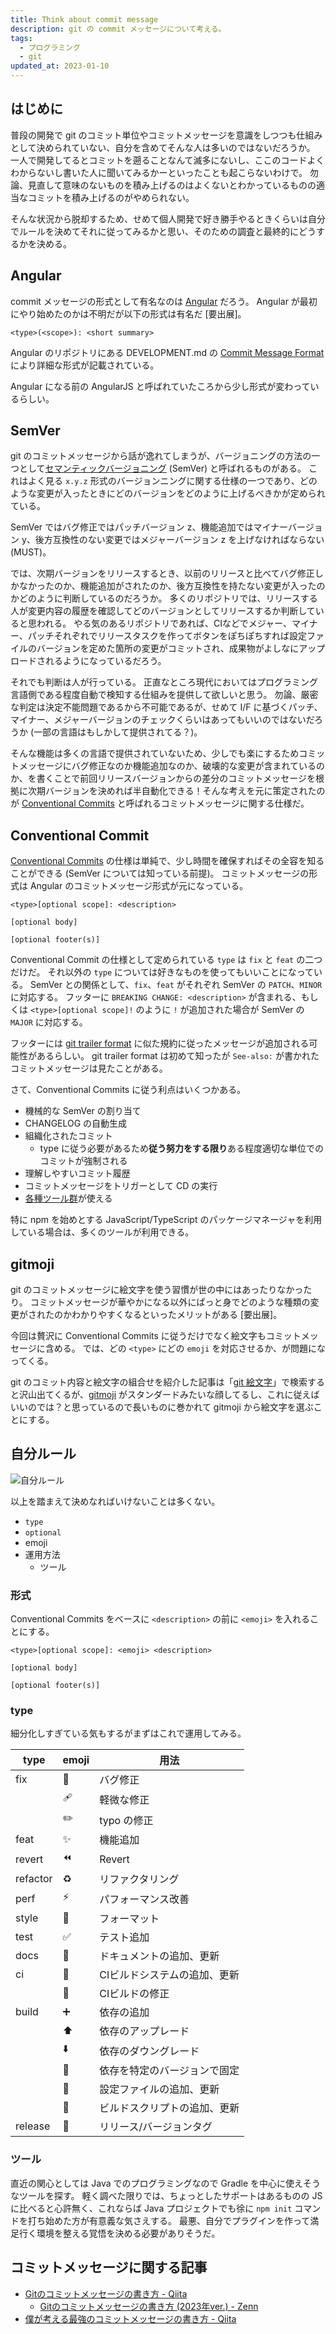 ```yaml
---
title: Think about commit message
description: git の commit メッセージについて考える。
tags:
  - プログラミング
  - git
updated_at: 2023-01-10
---
```


## はじめに

普段の開発で git のコミット単位やコミットメッセージを意識をしつつも仕組みとして決められていない、自分を含めてそんな人は多いのではないだろうか。
一人で開発してるとコミットを遡ることなんて滅多にないし、ここのコードよくわからないし書いた人に聞いてみるかーといったことも起こらないわけで。
勿論、見直して意味のないものを積み上げるのはよくないとわかっているものの適当なコミットを積み上げるのがやめられない。

そんな状況から脱却するため、せめて個人開発で好き勝手やるときくらいは自分でルールを決めてそれに従ってみるかと思い、そのための調査と最終的にどうするかを決める。

## Angular

commit メッセージの形式として有名なのは [Angular](https://angular.jp/) だろう。
Angular が最初にやり始めたのかは不明だが以下の形式は有名だ [要出展]。

```
<type>(<scope>): <short summary>
```

Angular のリポジトリにある DEVELOPMENT.md の [Commit Message Format](https://github.com/angular/angular/blob/main/CONTRIBUTING.md#-commit-message-format) により詳細な形式が記載されている。

Angular になる前の AngularJS と呼ばれていたころから少し形式が変わっているらしい。

## SemVer

git のコミットメッセージから話が逸れてしまうが、バージョニングの方法の一つとして[セマンティックバージョニング](https://semver.org/lang/ja/) (SemVer) と呼ばれるものがある。
これはよく見る `x.y.z` 形式のバージョンニングに関する仕様の一つであり、どのような変更が入ったときにどのバージョンをどのように上げるべきかが定められている。

SemVer ではバグ修正ではパッチバージョン z、機能追加ではマイナーバージョン y、後方互換性のない変更ではメジャーバージョン z を上げなければならない (MUST)。

では、次期バージョンをリリースするとき、以前のリリースと比べてバグ修正しかなかったのか、機能追加がされたのか、後方互換性を持たない変更が入ったのかどのように判断しているのだろうか。
多くのリポジトリでは、リリースする人が変更内容の履歴を確認してどのバージョンとしてリリースするか判断していると思われる。
やる気のあるリポジトリであれば、CIなどでメジャー、マイナー、パッチそれぞれでリリースタスクを作ってボタンをぽちぽちすれば設定ファイルのバージョンを定めた箇所の変更がコミットされ、成果物がよしなにアップロードされるようになっているだろう。

それでも判断は人が行っている。
正直なところ現代においてはプログラミング言語側である程度自動で検知する仕組みを提供して欲しいと思う。
勿論、厳密な判定は決定不能問題であるから不可能であるが、せめて I/F に基づくパッチ、マイナー、メジャーバージョンのチェックくらいはあってもいいのではないだろうか (一部の言語はもしかして提供されてる？)。

そんな機能は多くの言語で提供されていないため、少しでも楽にするためコミットメッセージにバグ修正なのか機能追加なのか、破壊的な変更が含まれているのか、を書くことで前回リリースバージョンからの差分のコミットメッセージを根拠に次期バージョンを決めれば半自動化できる！そんな考えを元に策定されたのが [Conventional Commits](https://www.conventionalcommits.org/ja/v1.0.0/) と呼ばれるコミットメッセージに関する仕様だ。

## Conventional Commit

[Conventional Commits](https://www.conventionalcommits.org/ja/v1.0.0/) の仕様は単純で、少し時間を確保すればその全容を知ることができる (SemVer については知っている前提)。
コミットメッセージの形式は Angular のコミットメッセージ形式が元になっている。

```
<type>[optional scope]: <description>

[optional body]

[optional footer(s)]
```

Conventional Commit の仕様として定められている `type` は `fix` と `feat` の二つだけだ。
それ以外の `type` については好きなものを使ってもいいことになっている。
SemVer との関係として、`fix`、`feat` がそれぞれ SemVer の `PATCH`、`MINOR` に対応する。
フッターに `BREAKING CHANGE: <description>` が含まれる、もしくは `<type>[optional scope]!` のように `!` が追加された場合が SemVer の `MAJOR` に対応する。

フッターには [git trailer format](https://git-scm.com/docs/git-interpret-trailers) に似た規約に従ったメッセージが追加される可能性があるらしい。
git trailer format は初めて知ったが `See-also:` が書かれたコミットメッセージは見たことがある。

さて、Conventional Commits に従う利点はいくつかある。

- 機械的な SemVer の割り当て
- CHANGELOG の自動生成
- 組織化されたコミット
  - type に従う必要があるため**従う努力をする限り**ある程度適切な単位でのコミットが強制される
- 理解しやすいコミット履歴
- コミットメッセージをトリガーとして CD の実行
- [各種ツール群](https://www.conventionalcommits.org/en/about/#tooling-for-conventional-commits)が使える

特に npm を始めとする JavaScript/TypeScript のパッケージマネージャを利用している場合は、多くのツールが利用できる。

## gitmoji

git のコミットメッセージに絵文字を使う習慣が世の中にはあったりなかったり。
コミットメッセージが華やかになる以外にぱっと身でどのような種類の変更がされたのかわかりやすくなるといったメリットがある [要出展]。

今回は贅沢に Conventional Commits に従うだけでなく絵文字もコミットメッセージに含める。
では、どの `<type>` にどの `emoji` を対応させるか、が問題になってくる。

git のコミット内容と絵文字の組合せを紹介した記事は「[git 絵文字](https://www.google.com/search?q=git+%E7%B5%B5%E6%96%87%E5%AD%97)」で検索すると沢山出てくるが、[gitmoji](https://gitmoji.dev/) がスタンダードみたいな顔してるし、これに従えばいいのでは？と思っているので長いものに巻かれて gitmoji から絵文字を選ぶことにする。

## 自分ルール

![自分ルール](./my-rule.png)

以上を踏まえて決めなればいけないことは多くない。

- `type`
- `optional`
- emoji
- 運用方法
  - ツール
  
### 形式

Conventional Commits をベースに `<description>` の前に `<emoji>` を入れることにする。

```
<type>[optional scope]: <emoji> <description>

[optional body]

[optional footer(s)]
```

### type

細分化しすぎている気もするがまずはこれで運用してみる。

| type     | emoji | 用法                         |
|----------|-------|------------------------------|
| fix      | 🐛    | バグ修正                     |
|          | 🩹    | 軽微な修正                   |
|          | ✏️     | typo の修正                  |
| feat     | ✨    | 機能追加                     |
| revert   | ⏪️    | Revert                       |
| refactor | ♻️     | リファクタリング             |
| perf     | ⚡️    | パフォーマンス改善           |
| style    | 🎨    | フォーマット                 |
| test     | ✅    | テスト追加                   |
| docs     | 📝    | ドキュメントの追加、更新     |
| ci       | 👷    | CIビルドシステムの追加、更新 |
|          | 💚    | CIビルドの修正               |
| build    | ➕    | 依存の追加                   |
|          | ⬆️     | 依存のアップレード           |
|          | ⬇️     | 依存のダウングレード         |
|          | 📌    | 依存を特定のバージョンで固定 |
|          | 🔧    | 設定ファイルの追加、更新     |
|          | 🔨    | ビルドスクリプトの追加、更新 |
| release  | 🔖    | リリース/バージョンタグ      |

### ツール

直近の関心としては Java でのプログラミングなので Gradle を中心に使えそうなツールを探す。
軽く調べた限りでは、ちょっとしたサポートはあるものの JS に比べると心許無く、これならば Java プロジェクトでも徐に `npm init` コマンドを打ち始めた方が有意義な気さえする。
最悪、自分でプラグインを作って満足行く環境を整える覚悟を決める必要がありそうだ。

## コミットメッセージに関する記事

- [Gitのコミットメッセージの書き方 - Qiita](https://qiita.com/itosho/items/9565c6ad2ffc24c09364)
  - [Gitのコミットメッセージの書き方 (2023年ver.) - Zenn](https://zenn.dev/itosho/articles/git-commit-message-2023)
- [僕が考える最強のコミットメッセージの書き方 - Qiita](https://qiita.com/konatsu_p/items/dfe199ebe3a7d2010b3e)
